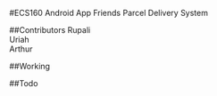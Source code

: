#ECS160 Android App
Friends Parcel Delivery System

##Contributors
Rupali  <br>
Uriah   <br>
Arthur

##Working


##Todo

